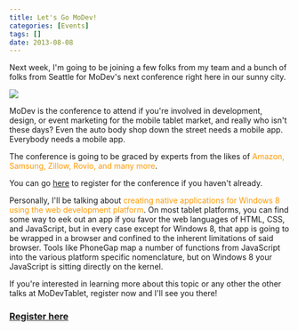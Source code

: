 ```yaml
---
title: Let's Go MoDev!
categories: [Events]
tags: []
date: 2013-08-08
---
```


Next week, I&#39;m going to be joining a few folks from my team and a bunch of folks from Seattle for MoDev&#39;s next conference right here in our sunny city.

![](/files/gomodev_01.png)

MoDev is the conference to attend if you&#39;re involved in development, design, or event marketing for the mobile tablet market, and really who isn&#39;t these days? Even the auto body shop down the street needs a mobile app. Everybody needs a mobile app.

The conference is going to be graced by experts from the likes of <span style="color: rgb(255, 153, 0);">Amazon, Samsung, Zillow, Rovio, and many more</span>.

You can go [here](https://modevtablet2013.busyconf.com/bookings/new) to register for the conference if you haven&#39;t already.

Personally, I&#39;ll be talking about <span style="color: rgb(255, 153, 0);">creating native applications for Windows 8 using the web development platform</span>. On most tablet platforms, you can find some way to eek out an app if you favor the web languages of HTML, CSS, and JavaScript, but in every case except for Windows 8, that app is going to be wrapped in a browser and confined to the inherent limitations of said browser. Tools like PhoneGap map a number of functions from JavaScript into the various platform specific nomenclature, but on Windows 8 your JavaScript is sitting directly on the kernel.

If you&#39;re interested in learning more about this topic or any other the other talks at MoDevTablet, register now and I&#39;ll see you there!

### **[Register here](https://modevtablet2013.busyconf.com/bookings/new)**